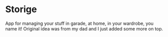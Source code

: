 # Storige
App for managing your stuff in garade, at home, in your wardrobe, you name it!
Original idea was from my dad and I just added some more on top.
